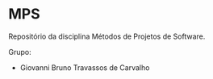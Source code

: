 # MPS
Repositório da disciplina Métodos de Projetos de Software.

Grupo: 
- Giovanni Bruno Travassos de Carvalho 
